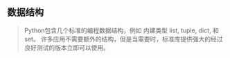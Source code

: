 ## 数据结构
> Python包含几个标准的编程数据结构，例如 内建类型 list, tuple, dict, 和 set。
> 许多应用不需要额外的结构，但是当需要时，标准库提供强大的经过良好测试的版本立即可以使用。
